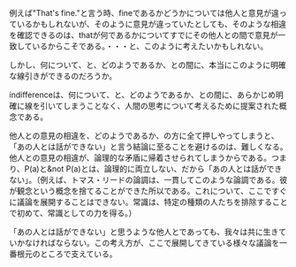 例えば"That's fine."と言う時、fineであるかどうかについては他人と意見が違っているかもしれないが、そのように意見が違っていたとしても、そのような相違を確認できるのは、thatが何であるかについてすでにその他人との間で意見が一致しているからこそである。・・・と、このように考えたいかもしれない。

しかし、何について、と、どのようであるか、との間に、本当にこのように明確な線引きができるのだろうか。

indifferenceは、何について、と、どのようであるか、との間に、あらかじめ明確に線を引いてしまうことなく、人間の思考について考えるために提案された概念である。

他人との意見の相違を、どのようであるか、の方に全て押しやってしまうと、「あの人とは話ができない」と言う結論に至ることを避けるのは、難しくなる。他人との意見の相違が、論理的な矛盾に帰着させられてしまうからである。つまり、P(a)と&not P(a)とは、論理的に両立しない、だから「あの人とは話ができない」。（例えば、トマス・リードの論調は、一貫してこのような論調である。彼が観念という概念を捨てることができた所以である。これについて、ここですぐに議論を展開することはできない。常識は、特定の種類の人たちを排除することで初めて、常識としての力を得る。）

「あの人とは話ができない」と思うような他人とであっても、我々は共に生きていかなければならない。この考え方が、ここで展開してきている様々な議論を一番根元のところで支えている。
